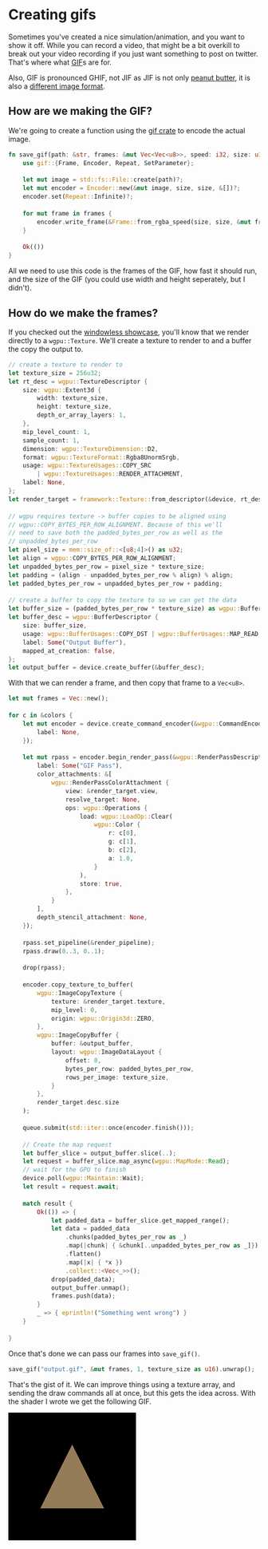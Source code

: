 # Creating gifs 

Sometimes you've created a nice simulation/animation, and you want to show it off. While you can record a video, that might be a bit overkill to break out your video recording if you just want something to post on twitter. That's where what [GIF](https://en.wikipedia.org/wiki/GIF)s are for.

Also, GIF is pronounced GHIF, not JIF as JIF is not only [peanut butter](https://en.wikipedia.org/wiki/Jif_%28peanut_butter%29), it is also a [different image format](https://filext.com/file-extension/JIF).

## How are we making the GIF?

We're going to create a function using the [gif crate](https://docs.rs/gif/) to encode the actual image.

```rust
fn save_gif(path: &str, frames: &mut Vec<Vec<u8>>, speed: i32, size: u16) -> Result<(), failure::Error> {
    use gif::{Frame, Encoder, Repeat, SetParameter};
    
    let mut image = std::fs::File::create(path)?;
    let mut encoder = Encoder::new(&mut image, size, size, &[])?;
    encoder.set(Repeat::Infinite)?;

    for mut frame in frames {
        encoder.write_frame(&Frame::from_rgba_speed(size, size, &mut frame, speed))?;
    }

    Ok(())
}
```

<!-- image-rs doesn't currently support looping, so I switched to gif -->
<!-- A GIF is a type of image, and fortunately the [image crate](https://docs.rs/image/) supports GIFs natively. It's pretty simple to use. -->

<!-- ```rust
fn save_gif(path: &str, frames: &mut Vec<Vec<u8>>, speed: i32, size: u16) -> Result<(), failure::Error> {
    let output = std::fs::File::create(path)?;
    let mut encoder = image::gif::Encoder::new(output);

    for mut data in frames {
        let frame = image::gif::Frame::from_rgba_speed(size, size, &mut data, speed);
        encoder.encode(&frame)?;
    }

    Ok(())
}
``` -->

All we need to use this code is the frames of the GIF, how fast it should run, and the size of the GIF (you could use width and height seperately, but I didn't).

## How do we make the frames?

If you checked out the [windowless showcase](../windowless/#a-triangle-without-a-window), you'll know that we render directly to a `wgpu::Texture`. We'll create a texture to render to and a buffer the copy the output to.

```rust
// create a texture to render to
let texture_size = 256u32;
let rt_desc = wgpu::TextureDescriptor {
    size: wgpu::Extent3d {
        width: texture_size,
        height: texture_size,
        depth_or_array_layers: 1,
    },
    mip_level_count: 1,
    sample_count: 1,
    dimension: wgpu::TextureDimension::D2,
    format: wgpu::TextureFormat::Rgba8UnormSrgb,
    usage: wgpu::TextureUsages::COPY_SRC
        | wgpu::TextureUsages::RENDER_ATTACHMENT,
    label: None,
};
let render_target = framework::Texture::from_descriptor(&device, rt_desc);

// wgpu requires texture -> buffer copies to be aligned using
// wgpu::COPY_BYTES_PER_ROW_ALIGNMENT. Because of this we'll
// need to save both the padded_bytes_per_row as well as the
// unpadded_bytes_per_row
let pixel_size = mem::size_of::<[u8;4]>() as u32;
let align = wgpu::COPY_BYTES_PER_ROW_ALIGNMENT;
let unpadded_bytes_per_row = pixel_size * texture_size;
let padding = (align - unpadded_bytes_per_row % align) % align;
let padded_bytes_per_row = unpadded_bytes_per_row + padding;

// create a buffer to copy the texture to so we can get the data
let buffer_size = (padded_bytes_per_row * texture_size) as wgpu::BufferAddress;
let buffer_desc = wgpu::BufferDescriptor {
    size: buffer_size,
    usage: wgpu::BufferUsages::COPY_DST | wgpu::BufferUsages::MAP_READ,
    label: Some("Output Buffer"),
    mapped_at_creation: false,
};
let output_buffer = device.create_buffer(&buffer_desc);
```

With that we can render a frame, and then copy that frame to a `Vec<u8>`.

```rust
let mut frames = Vec::new();

for c in &colors {
    let mut encoder = device.create_command_encoder(&wgpu::CommandEncoderDescriptor {
        label: None,
    });

    let mut rpass = encoder.begin_render_pass(&wgpu::RenderPassDescriptor {
        label: Some("GIF Pass"),
        color_attachments: &[
            wgpu::RenderPassColorAttachment {
                view: &render_target.view,
                resolve_target: None,
                ops: wgpu::Operations {
                    load: wgpu::LoadOp::Clear(
                        wgpu::Color {
                            r: c[0],
                            g: c[1],
                            b: c[2],
                            a: 1.0,
                        }
                    ),
                    store: true,
                },
            }
        ],
        depth_stencil_attachment: None,
    });

    rpass.set_pipeline(&render_pipeline);
    rpass.draw(0..3, 0..1);

    drop(rpass);

    encoder.copy_texture_to_buffer(
        wgpu::ImageCopyTexture {
            texture: &render_target.texture,
            mip_level: 0,
            origin: wgpu::Origin3d::ZERO,
        }, 
        wgpu::ImageCopyBuffer {
            buffer: &output_buffer,
            layout: wgpu::ImageDataLayout {
                offset: 0,
                bytes_per_row: padded_bytes_per_row,
                rows_per_image: texture_size,
            }
        },
        render_target.desc.size
    );

    queue.submit(std::iter::once(encoder.finish()));
    
    // Create the map request
    let buffer_slice = output_buffer.slice(..);
    let request = buffer_slice.map_async(wgpu::MapMode::Read);
    // wait for the GPU to finish
    device.poll(wgpu::Maintain::Wait);
    let result = request.await;
    
    match result {
        Ok(()) => {
            let padded_data = buffer_slice.get_mapped_range();
            let data = padded_data
                .chunks(padded_bytes_per_row as _)
                .map(|chunk| { &chunk[..unpadded_bytes_per_row as _]})
                .flatten()
                .map(|x| { *x })
                .collect::<Vec<_>>();
            drop(padded_data);
            output_buffer.unmap();
            frames.push(data);
        }
        _ => { eprintln!("Something went wrong") }
    }

}
```

Once that's done we can pass our frames into `save_gif()`.

```rust
save_gif("output.gif", &mut frames, 1, texture_size as u16).unwrap();
```

That's the gist of it. We can improve things using a texture array, and sending the draw commands all at once, but this gets the idea across. With the shader I wrote we get the following GIF.


![./output.gif](./output.gif)

<AutoGithubLink/>
